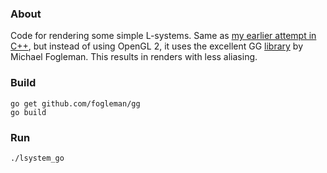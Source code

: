 ### About

Code for rendering some simple L-systems. Same as [my earlier attempt in C++](https://github.com/ajnirp/lsystem), but instead of using OpenGL 2, it uses the excellent GG [library](https://github.com/fogleman/gg) by Michael Fogleman. This results in renders with less aliasing.

### Build

```
go get github.com/fogleman/gg
go build
```

### Run

```./lsystem_go```